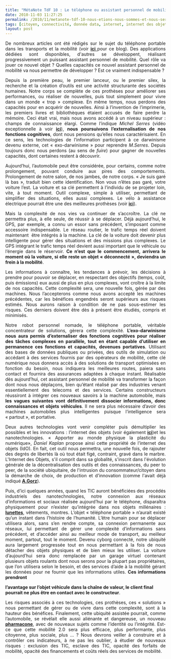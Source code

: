 ```yaml
---
title: "MétaNote TdF 10 : Le téléphone ou assistant personnel de mobilité"
date: 2010-11-03 11:27:25
permalink: /2010/11/metanote-tdf-10-nous-etions-nous-sommes-et-nous-serons-des-cyborgs-lassistant-personnel-de-mobilite.html
tags: [citoyen, connectivité, donnée data, internet, internet des objets, téléphone, TIC, transition générationnelle]
layout: post
---
```


<p style="text-align: justify;">De nombreux articles ont été rédigés sur le sujet du téléphone portable dans les transports et la mobilité (voir <strong><a href="https://gabrielplassat.github.io/transportsdufutur/telephone/" target="_blank" rel="noopener">ici </a></strong>pour ce blog). Des applications dédiées sont disponibles, d'autres se développent, réalisant progressivement un puissant assistant personnel de mobilité. Quel rôle va jouer ce nouvel objet ? Quelles capacités ce nouvel assistant personnel de mobilité va nous permettre de développer ? Est ce vraiment indispensable ?</p>

<p style="text-align: justify;">Depuis la première peau, le premier lanceur, ou le premier silex, la recherche et la création d’outils est une activité structurante des sociétés humaines. Notre corps se complète de ces prothèses pour améliorer ses performances, ou réaliser de nouvelles, puis tout simplement pour vivre dans un monde « trop » complexe. En même temps, nous perdons des capacités pour en acquérir de nouvelles. Ainsi à l’invention de l’imprimerie, les premiers livres et bibliothèques étaient accusés de faire perdre la mémoire. Ceci était vrai, mais nous avons accédé à un niveau supérieur : champs de connaissance élargi. Comme l’indique <em>Michel Serres</em> (vidéo exceptionnelle à voir <strong><a href="http://interstices.info/jcms/c_15918/les-nouvelles-technologies-que-nous-apportent-elles">ici</a></strong>), <strong>nous poursuivons l’externalisation de nos fonctions cognitives</strong>, dont nous pensions qu’elles nous caractérisaient. En ce sens, les technologies de l’information participent à ce darwinisme devenu externe, cet « exo-darwinisme » pour reprendre <em>M.Serres</em>. Depuis toujours donc nous perdons (au sens de <em>fuire</em>) pour gagner de nouvelles capacités, dont certaines restent à découvrir.</p>

<p style="text-align: justify;">Aujourd’hui, l’automobile peut être considérée, pour certains, comme notre prolongement, pouvant conduire aux pires des comportements. Prolongement de notre salon, de nos jambes, de notre corps. « Je suis garé là bas », traduit bien cette identification. Non vous n’êtes pas garé, votre voiture l’est. La voiture et sa clé permettent à l’individu de se projeter loin, vite, à tout moment. Outil complexe, simple à utiliser, permettant de simplifier des situations, elles aussi complexes. Le vélo à assistance électrique pourrait être une des meilleures prothèses (voir <strong><a href="https://gabrielplassat.github.io/transportsdufutur/2010/04/le-velo-assiste-dinformations-et-si-besoin-dun-peu-denergie-futur-prothese-humaine-.html">ici</a></strong>).</p>

<p style="text-align: justify;">Mais la complexité de nos vies va continuer de s’accroître. La clé ne permettra plus, à elle seule, de réussir à se déplacer. Déjà aujourd’hui, le GPS, par exemple, a connu un essor sans précédent, s’imposant comme accessoire indispensable. Le réseau routier, le trafic temps réel doivent maintenant  être intégrés à la machine. La clé de la voiture doit devenir plus intelligente pour gérer des situations et des missions plus complexes. Le GPS intégrant le trafic temps réel devient aussi important que le véhicule ou l’énergie dans le réservoir. <strong>Ce n’est que le commencement, arrivera le moment où la voiture, si elle reste un objet « déconnecté », deviendra un frein à la mobilité</strong>.</p>

<!--more-->

<p style="text-align: justify;">Les informations à connaître, les tendances à prévoir, les décisions à prendre pour pouvoir se déplacer, en respectant des objectifs (temps, coût, puis émissions) eux aussi de plus en plus complexes, vont croître à la limite de nos capacités. Cette complexité sera, une nouvelle fois, gérée par des machines. Nous l’accepterons comme nous avons accepté les machines précédentes, car les bénéfices engendrés seront supérieurs aux risques estimés. Nous aurons raison à condition de ne pas sous-estimer les risques. Ces derniers doivent être dès à présent être étudiés, compris et minimisés.</p>

<p style="text-align: justify;">Notre robot personnel nomade, le téléphone portable, véritable concentrateur de solutions, gèrera cette complexité. <strong>L’exo-darwinisme nous aura permis d’externaliser des fonctions cognitives pour réaliser des tâches complexes en parallèle, tout en étant capable d’utiliser en permanence ces fonctions et capacités, devenues portatives</strong>. Utilisant des bases de données publiques ou privées, des outils de simulation ou accédant à des services fournis par des opérateurs de mobilité, cette clé numérique nous donnera accès à des solutions de transport optimisées en fonction du besoin, nous indiquera les meilleures routes, paiera sans contact et fournira des assurances adaptées à chaque instant. Réalisable dès aujourd’hui, cet assistant personnel de mobilité va transformer la façon dont nous nous déplaçons, bien qu’étant réalisé par des industries venant essentiellement des telecoms et des services. Certains constructeurs réussiront à intégrer ces nouveaux savoirs à la machine automobile, mais <strong>les vagues suivantes vont définitivement dissocier informations, donc connaissances et objets véhicules</strong>. Il ne sera plus nécessaire d’avoir des machines automobiles plus intelligentes puisque l’intelligence sera « partout », et portative.</p>

<p style="text-align: justify;">Deux autres technologies vont venir compléter puis démultiplier les possibles et les innovations : l’internet des objets (voir également <strong><a href="https://gabrielplassat.github.io/transportsdufutur/2010/01/linternet-des-objets-quelles-consequences-pour-la-mobilite-.html">ici</a></strong>)et les nanotechnologies. « Apporter au monde physique la plasticité du numérique», <em>Daniel Kaplan</em> propose ainsi cette propriété de l’internet des objets (IdO). En fait, cet outil nous permettra, une nouvelle fois, de rajouter des degrés de libertés là où tout était figé, contraint, gravé dans le marbre. L'Internet des Objets, s'il comprit dans sa globalité, s'inscrit dans l'évolution générale de la décentralisation des outils et des connaissances, du peer to peer, de la société ubiquitaire, de l'intrusion du consommateur/citoyen dans la démarche de choix, de production et d'innovation (comme l'avait déjà indiqué <strong><span style="text-decoration: underline;"><a href="http://www.framablog.org/index.php/post/2009/03/09/andre-gorz-sortie-du-capitalisme-et-logiciel-libre" target="_blank" rel="noopener">A.Gorz</a></span></strong>).</p>

<p style="text-align: justify;">Puis, d’ici quelques années, quand les TIC auront bénéficiées des procédés industriels des nanotechnologies, notre connexion aux réseaux d’informations et sociaux réalisée aujourd’hui par le téléphone, disparaîtra physiquement pour n’exister qu’intégrée dans nos objets millénaires : <strong><a href="http://www.publicsenat.fr/vod/conversation-d-avenirs/la-vision/66580">lunettes</a></strong>, vêtements, montres. L’objet « téléphone portable » n’aurait existé qu’un instant dans l’histoire de l’humanité. L’être humain pour se déplacer utilisera alors, sans s’en rendre compte, sa connexion permanente aux réseaux, lui permettant de gérer une complexité d’informations sans précédent, et d’accéder ainsi au meilleur mode de transport, au meilleur moment, partout, tout le moment. Devenu cyborg connecté, notre ubiquité aura largement progressée tout en nous permettant à la fois de nous détacher des objets physiques et de bien mieux les utiliser. La voiture d’aujourd’hui sera donc remplacée par un garage virtuel contenant plusieurs objets roulants dont nous serons pour la plupart pas propriétaires, que l’on utilisera selon le besoin, et des services d’aide à la mobilité gérant les données pour ne fournir que les informations utiles. <strong>Ces informations prendront

l’avantage sur l’objet véhicule dans la chaîne de valeur, le client final pourrait ne plus être en contact avec le constructeur</strong>.</p>

<p style="text-align: justify;">Les risques associés à ces technologies, ces prothèses, ces « solutions » nous permettant de gérer ou de vivre dans cette complexité, sont à la hauteur des bénéfices. Finalement, cette ubiquité assistée pourrait, comme l’automobile, se révélait elle aussi aliénante et dangereuse, un nouveau <strong><a href="http://utime.unblog.fr/2009/02/">pharmacone</a></strong>, avec de nouveaux sujets comme l’identité ou l’intégrité. Est-ce que cette mobilité 2.0 sera plus efficace, plus performante, plus citoyenne, plus sociale, plus … ? Nous devrons veiller à construire et à contrôler ces indicateurs, à ne pas les oublier, à étudier de nouveaux risques : exclusion des TIC, esclave des TIC, opacité des forfaits de mobilité, opacité des financements et coûts réels des services de mobilité.</p>
